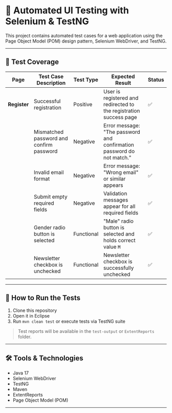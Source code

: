 # 🧪 Automated UI Testing with Selenium & TestNG

This project contains automated test cases for a web application using the Page Object Model (POM) design pattern, Selenium WebDriver, and TestNG.

---

## 📄 Test Coverage

| Page          | Test Case Description                         | Test Type   | Expected Result                                                                 | Status |
|---------------|-----------------------------------------------|-------------|---------------------------------------------------------------------------------|--------|
| **Register**  | Successful registration                       | Positive    | User is registered and redirected to the registration success page              | ✅     |
|               | Mismatched password and confirm password      | Negative    | Error message: "The password and confirmation password do not match."           | ✅     |
|               | Invalid email format                          | Negative    | Error message: "Wrong email" or similar appears                                 | ✅     |
|               | Submit empty required fields                  | Negative    | Validation messages appear for all required fields                              | ✅     |
|               | Gender radio button is selected               | Functional  | "Male" radio button is selected and holds correct value `M`                     | ✅     |
|               | Newsletter checkbox is unchecked              | Functional  | Newsletter checkbox is successfully unchecked                                   | ✅     |

---

## 🚀 How to Run the Tests

1. Clone this repository  
2. Open it in Eclipse  
3. Run `mvn clean test` or execute tests via TestNG suite

> Test reports will be available in the `test-output` or `ExtentReports` folder.

---

## 🛠️ Tools & Technologies

- Java 17
- Selenium WebDriver
- TestNG
- Maven
- ExtentReports
- Page Object Model (POM)

---
